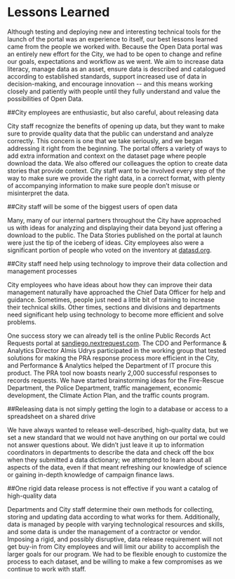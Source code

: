 # Lessons Learned

Although testing and deploying new and interesting technical tools for the launch of the portal was an experience to itself, our best lessons learned came from the people we worked with. Because the Open Data portal was an entirely new effort for the City, we had to be open to change and refine our goals, expectations and workflow as we went. We aim to increase data literacy, manage data as an asset, ensure data is described and catalogued according to established standards, support increased use of data in decision-making, and encourage innovation -- and this means working closely and patiently with people until they fully understand and value the possibilities of Open Data.

##City employees are enthusiastic, but also careful, about releasing data

City staff recognize the benefits of opening up data, but they want to make sure to provide quality data that the public can understand and analyze correctly. This concern is one that we take seriously, and we began addressing it right from the beginning. The portal offers a variety of ways to add extra information and context on the dataset page where people download the data. We also offered our colleagues the option to create data stories that provide context. City staff want to be involved every step of the way to make sure we provide the right data, in a correct format, with plenty of accompanying information to make sure people don’t misuse or misinterpret the data.

##City staff will be some of the biggest users of open data

Many, many of our internal partners throughout the City have approached us with ideas for analyzing and displaying their data beyond just offering a download to the public. The Data Stories published on the portal at launch were just the tip of the iceberg of ideas. City employees also were a significant portion of people who voted on the inventory at [datasd.org](http://www.datasd.org/inventory/).

##City staff need help using technology to improve their data collection and management processes

City employees who have ideas about how they can improve their data management naturally have approached the Chief Data Officer for help and guidance. Sometimes, people just need a little bit of training to increase their technical skills. Other times, sections and divisions and departments need significant help using technology to become more efficient and solve problems.

One success story we can already tell is the online Public Records Act Requests portal at [sandiego.nextrequest.com](https://sandiego.nextrequest.com/). The CDO  and Performance & Analytics Director Almis Udrys participated in the working group that tested solutions for making the PRA response process more efficient in the City, and Performance & Analytics helped the Department of IT procure this product. The PRA tool now boasts nearly 2,000 successful responses to records requests. We have started brainstorming ideas for the Fire-Rescue Department, the Police Department, traffic management, economic development, the Climate Action Plan, and the traffic counts program.

##Releasing data is not simply getting the login to a database or access to a spreadsheet on a shared drive

We have always wanted to release well-described, high-quality data, but we set a new standard that we would not have anything on our portal we could not answer questions about. We didn’t just leave it up to information coordinators in departments to describe the data and check off the box when they submitted a data dictionary; we attempted to learn about all aspects of the data, even if that meant refreshing our knowledge of science or gaining in-depth knowledge of campaign finance laws.

##One rigid data release process is not effective if you want a catalog of high-quality data

Departments and City staff determine their own methods for collecting, storing and updating data according to what works for them. Additionally, data is managed by people with varying technological resources and skills, and some data is under the management of a contractor or vendor.
Imposing a rigid, and possibly disruptive, data release requirement will not get buy-in from City employees and will limit our ability to accomplish the larger goals for our program. We had to be flexible enough to customize the process to each dataset, and be willing to make a few compromises as we continue to work with staff.

